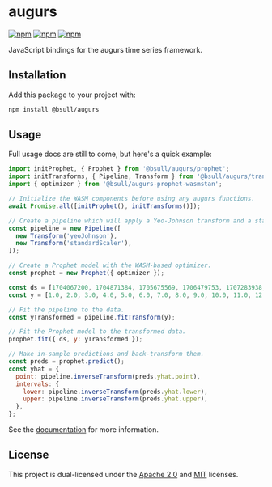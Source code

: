 # augurs

[![npm](https://img.shields.io/npm/v/@bsull/augurs)](https://www.npmjs.com/package/@bsull/augurs)
[![npm](https://img.shields.io/npm/dm/@bsull/augurs)](https://www.npmjs.com/package/@bsull/augurs)
[![npm](https://img.shields.io/npm/l/@bsull/augurs)](https://www.npmjs.com/package/@bsull/augurs)

JavaScript bindings for the augurs time series framework.

## Installation

Add this package to your project with:

```bash
npm install @bsull/augurs
```

## Usage

Full usage docs are still to come, but here's a quick example:

```js
import initProphet, { Prophet } from '@bsull/augurs/prophet';
import initTransforms, { Pipeline, Transform } from '@bsull/augurs/transforms';
import { optimizer } from '@bsull/augurs-prophet-wasmstan';

// Initialize the WASM components before using any augurs functions.
await Promise.all([initProphet(), initTransforms()]);

// Create a pipeline which will apply a Yeo-Johnson transform and a standard scaler.
const pipeline = new Pipeline([
  new Transform('yeoJohnson'),
  new Transform('standardScaler'),
]);

// Create a Prophet model with the WASM-based optimizer.
const prophet = new Prophet({ optimizer });

const ds = [1704067200, 1704871384, 1705675569, 1706479753, 1707283938, 1708088123,
const y = [1.0, 2.0, 3.0, 4.0, 5.0, 6.0, 7.0, 8.0, 9.0, 10.0, 11.0, 12.0];

// Fit the pipeline to the data.
const yTransformed = pipeline.fitTransform(y);

// Fit the Prophet model to the transformed data.
prophet.fit({ ds, y: yTransformed });

// Make in-sample predictions and back-transform them.
const preds = prophet.predict();
const yhat = {
  point: pipeline.inverseTransform(preds.yhat.point),
  intervals: {
    lower: pipeline.inverseTransform(preds.yhat.lower),
    upper: pipeline.inverseTransform(preds.yhat.upper),
  },
};
```

See the [documentation](https://docs.augu.rs/js/getting-started/quick-start) for more information.

## License

This project is dual-licensed under the [Apache 2.0](LICENSE-APACHE) and [MIT](LICENSE-MIT) licenses.
